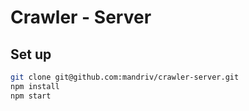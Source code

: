 # Crawler - Server

## Set up
```bash
git clone git@github.com:mandriv/crawler-server.git
npm install
npm start
```
